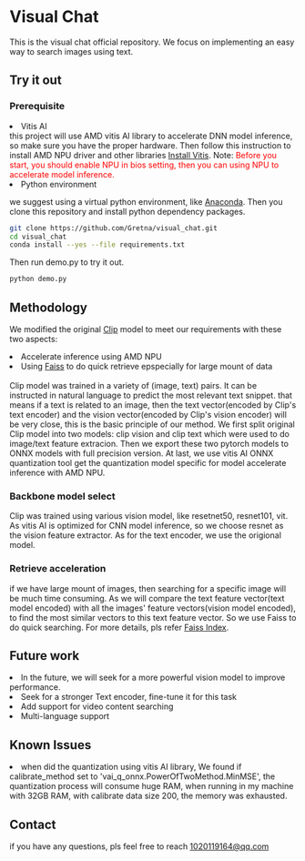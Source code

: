 # Visual Chat

This is the visual chat official repository. We focus on implementing an easy way to search images using text.

## Try it out

### Prerequisite

<li>Vitis AI</li>
this project will use AMD vitis AI library to accelerate DNN model inference, so make sure you have the proper hardware. Then follow this instruction to install AMD NPU driver and other libraries <a href="https://ryzenai.docs.amd.com/en/latest/inst.html#">Install Vitis</a>.
Note: <font color='red'>Before you start, you should enable NPU in bios setting, then you can using NPU to accelerate model inference.</font>

<li>Python environment</li>

we suggest using a virtual python environment, like <a href="https://www.anaconda.com/download/">Anaconda</a>. Then you clone this repository and install python dependency packages.

```bash
git clone https://github.com/Gretna/visual_chat.git
cd visual_chat
conda install --yes --file requirements.txt
```

Then run demo.py to try it out.

```bash
python demo.py
```

## Methodology

We modified the original <a href="https://github.com/openai/CLIP.git">Clip</a> model to meet our requirements with these two aspects:
<li>Accelerate inference using AMD NPU</li>
<li>Using <a href="https://github.com/facebookresearch/faiss.git">Faiss</a> to do quick retrieve epspecially for large mount of data</li>
<br>
Clip model was trained in a variety of (image, text) pairs. It can be instructed in natural language to predict the most relevant text snippet. that means if a text is related to an image, then the text vector(encoded by Clip's text encoder) and the vision vector(encoded by Clip's vision encoder) will be very close, this is the basic principle of our method.
We first split original Clip model into two models: clip vision and clip text which were used to do image/text feature extracion. Then we export these two pytorch models to ONNX models with full precision version. At last, we use vitis AI ONNX quantization tool get the quantization model specific for model accelerate inference with AMD NPU.

### Backbone model select

Clip was trained using various vision model, like resetnet50, resnet101, vit. As vitis AI is optimized for CNN model inference, so we choose resnet as the vision feature extractor. As for the text encoder, we use the origional model.

### Retrieve acceleration

if we have large mount of images, then searching for a specific image will be much time consuming. As we will compare the text feature vector(text model encoded) with all the images' feature vectors(vision model encoded), to find the most similar vectors to this text feature vector. So we use Faiss to do quick searching. For more details, pls refer <a href="https://github.com/Gretna/visual_chat/blob/main/visual_chat/visual_chat.py">Faiss Index</a>.

## Future work
<li>In the future, we will seek for a more powerful vision model to improve performance.</li>
<li>Seek for a stronger Text encoder, fine-tune it for this task</li>
<li>Add support for video content searching</li>
<li>Multi-language support</li>

## Known Issues

<li>when did the quantization using vitis AI library, We found if calibrate_method set to 'vai_q_onnx.PowerOfTwoMethod.MinMSE', the quantization process will consume huge RAM, when running in my machine with 32GB RAM, with calibrate data size 200, the memory was exhausted.</li>

## Contact

if you have any questions, pls feel free to reach 1020119164@qq.com
